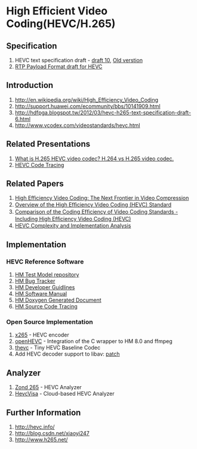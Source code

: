 # High Efficient Video Coding(HEVC/H.265)

## Specification 

1. HEVC text specification draft - [draft 10](http://phenix.it-sudparis.eu/jct/doc_end_user/current_document.php?id=7243), [Old verstion](http://phenix.it-sudparis.eu/jct/doc_end_user/all_meeting.php)
2. [RTP Payload Format draft for HEVC](http://tools.ietf.org/id/draft-schierl-payload-rtp-h265-00.txt)

## Introduction

1. http://en.wikipedia.org/wiki/High_Efficiency_Video_Coding
2. http://support.huawei.com/ecommunity/bbs/10141909.html
3. http://hdfpga.blogspot.tw/2012/03/hevc-h265-text-specification-draft-6.html
4. http://www.vcodex.com/videostandards/hevc.html

## Related Presentations

1. [What is H.265 HEVC video codec? H.264 vs H.265 video codec.](http://www.youtube.com/watch?v=rGifAEK7iQc)
2. [HEVC Code Tracing](http://www.powercam.cc/home.php?user=vclab&f=slide&v=list&fid=10606)

## Related Papers

1. [High Efficiency Video Coding: The Next Frontier in Video Compression](http://ieeexplore.ieee.org/stamp/stamp.jsp?tp=&arnumber=6375943)
2. [Overview of the High Efﬁciency Video Coding \(HEVC\) Standard](http://iphome.hhi.de/wiegand/assets/pdfs/2012_12_IEEE-HEVC-Overview.pdf)
3. [Comparison of the Coding Efﬁciency of Video Coding Standards - Including High Efﬁciency Video Coding \(HEVC\)](http://iphome.hhi.de/wiegand/assets/pdfs/2012_12_IEEE-HEVC-Performance.pdf)
4. [HEVC Complexity and Implementation Analysis](http://www.hhi.fraunhofer.de/fileadmin/user_upload/Departments/Image_Processing/Image___Video_Coding/High_Efficiency_Video_Coding/Oktober_2012_-_neuer_content/2012_12_IEEE-HEVC-Complexity.pdf)

## Implementation

### HEVC Reference Software

1. [HM Test Model repository](https://hevc.hhi.fraunhofer.de/svn/svn_HEVCSoftware/tags/)
2. [HM Bug Tracker](http://hevc.kw.bbc.co.uk/trac/)
2. [HM Developer Guidlines](http://phenix.int-evry.fr/jct/doc_end_user/documents/8_San%20Jose/wg11/JCTVC-H1001-v1.zip)
3. [HM Software Manual](https://hevc.hhi.fraunhofer.de/svn/svn_HEVCSoftware/branches/HM-9.2-dev/doc/software-manual.pdf)
4. [HM Doxygen Generated Document](http://hevc.hhi.fraunhofer.de/HM-doc/)
5. [HM Source Code Tracing](http://blog.csdn.net/feixiang_john/article/details/7876227)

### Open Source Implementation

1. [x265](http://code.google.com/p/x265/) - HEVC encoder
2. [openHEVC](http://github.com/OpenHEVC/openHEVC) - Integration of the C wrapper to HM 8.0 and ffmpeg
3. [thevc](https://github.com/chenm001/thevc) - Tiny HEVC Baseline Codec 
4. Add HEVC decoder support to libav: [patch](http://www.google-melange.com/gsoc/project/google/gsoc2012/smarter/8001)

## Analyzer

1. [Zond 265](http://www.solveigmm.com/en/products/zond/) - HEVC Analyzer 
2. [HevcVisa](http://hevcvisa.codecian.com/) - Cloud-based HEVC Analyzer

## Further Information

1. http://hevc.info/
2. http://blog.csdn.net/xiaoyi247
3. http://www.h265.net/

